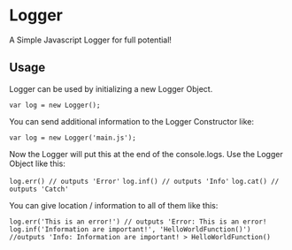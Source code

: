 # Logger
A Simple Javascript Logger for full potential!

## Usage
Logger can be used by initializing a new Logger Object.

`var log = new Logger();`

You can send additional information to the Logger Constructor like:

`var log = new Logger('main.js');`

Now the Logger will put this at the end of the console.logs.
Use the Logger Object like this:

`log.err() // outputs 'Error'` 
`log.inf() // outputs 'Info'`
`log.cat() // outputs 'Catch'`

You can give location / information to all of them like this:

`log.err('This is an error!') // outputs 'Error: This is an error!`
`log.inf('Information are important!', 'HelloWorldFunction()') //outputs 'Info: Information are important! > HelloWorldFunction()`
